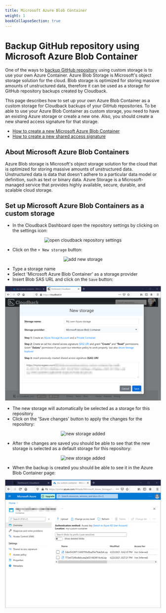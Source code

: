 ```yaml
---
title: Microsoft Azure Blob Container
weight: 1
bookCollapseSection: true
---
```


# Backup GitHub repository using Microsoft Azure Blob Container

One of the ways to [backup GitHub repository](https://docs.cloudback.it/features/automated-daily-backups/) using custom storage is to use your own Azure Container. Azure Blob Storage is Microsoft's object storage solution for the cloud. Blob storage is optimized for storing massive amounts of unstructured data, therefore it can be used as a storage for GitHub repository backups created by Cloudback.

This page describes how to set up your own Azure Blob Container as a custom storage for Cloudback backups of your GitHub repositories. 
To be able to use your Azure Blob Container as custom storage, you need to have an existing Azure storage or create a new one. Also, you should create a new shared access signature for that storage.

 - [How to create a new Microsoft Azure Blob Container](https://docs.cloudback.it/custom-storages/microsoft-azure-blob-container/create-microsoft-azure-blob-container/)
 - [How to create a new shared access signature](https://docs.cloudback.it/custom-storages/microsoft-azure-blob-container/create-shared-access-signature/)

## About Microsoft Azure Blob Containers

Azure Blob storage is Microsoft's object storage solution for the cloud that is optimized for storing massive amounts of unstructured data. Unstructured data is data that doesn't adhere to a particular data model or definition, such as text or binary data. Azure Storage is a Microsoft-managed service that provides highly available, secure, durable, and scalable cloud storage.


## Set up Microsoft Azure Blob Containers as a custom storage

 - In the Cloudback Dashboard open the repository settings by clicking on the settings icon:

<p align="center">
  <img src="https://raw.githubusercontent.com/cloudback/docs/master/static/azure/cloudback-1-open-settings.png" alt="open cloudback repository settings" title="open cloudback repository settings" class="screenshot">
</p>

 - Click on the `+ New storage` button:
 
<p align="center">
  <img src="https://raw.githubusercontent.com/cloudback/docs/master/static/azure/cloudback-2-new-storage.png" alt="add new storage" title="add new storage" class="screenshot">
</p>

 - Type a storage name
 - Select 'Microsoft Azure Blob Container' as a storage provider
 - Insert Blob SAS URL and click on the `Save` button:

<p align="center">
  <img src="https://raw.githubusercontent.com/cloudback/docs/master/static/azure/cloudback-3-new-storage-details.png" alt="new storage details" title="new storage details" class="screenshot">
</p>

 - The new storage will automatically be selected as a storage for this repository
 - Click on the 'Save changes' button to apply the changes for the repository:

<p align="center">
  <img src="https://raw.githubusercontent.com/cloudback/docs/master/static/azure/cloudback-4-new-storage-added.png" alt="new storage added" title="new storage added" class="screenshot">
</p>

 - After the changes are saved you should be able to see that the new storage is selected as a default storage for this repository:

<p align="center">
  <img src="https://raw.githubusercontent.com/cloudback/docs/master/static/azure/cloudback-5-new-storage-added-2.png" alt="new storage added" title="new storage added" class="screenshot">
</p>

 - When the backup is created you should be able to see it in the Azure Blob Container page:

<p align="center">
  <img src="https://raw.githubusercontent.com/cloudback/docs/master/static/azure/azure-6-container-backup-uploaded.png" alt="backup uploaded" title="backup uploaded" class="screenshot">
</p>

